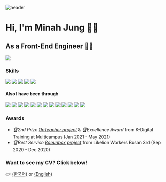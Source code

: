 ![header](https://capsule-render.vercel.app/api?type=venom&animation=twinkling&color=gradient&customColorList=14&height=300&section=header&text=minami&fontSize=90&fontColor=e6edf3&stroke=CCCCFF&strokeWidth=1&desc=Web%20Frontend%20Engineer&descSize=20&descAlignY=65)


# Hi, I'm Minah Jung 🙋‍♀️
## As a Front-End Engineer 👩‍💻
<img src="https://github-readme-stats.vercel.app/api?username=minami-cs&theme=dracula&show_icons=true&hide=stars,issues" />

### Skills
<img src="https://img.shields.io/badge/React-20232A?style=for-the-badge&logo=react&logoColor=61DAFB" /> <img src="https://img.shields.io/badge/JavaScript-F7DF1E?style=for-the-badge&logo=javascript&logoColor=black" /> <img src="https://img.shields.io/badge/TypeScript-007ACC?style=for-the-badge&logo=typescript&logoColor=white" /> <img src="https://img.shields.io/badge/styled--components-DB7093?style=for-the-badge&logo=styled-components&logoColor=white" /> <img src="https://img.shields.io/badge/Redux-593D88?style=for-the-badge&logo=redux&logoColor=white" />

#### Also I have been through
<img src="https://img.shields.io/badge/Java-ED8B00?style=for-the-badge&logo=java&logoColor=white" /> <img src="https://img.shields.io/badge/Spring-6DB33F?style=for-the-badge&logo=spring&logoColor=white" /> <img src="https://img.shields.io/badge/Spring_Boot-F2F4F9?style=for-the-badge&logo=spring-boot" /> <img src="https://img.shields.io/badge/HTML5-E34F26?style=for-the-badge&logo=html5&logoColor=white" /> <img src="https://img.shields.io/badge/CSS3-1572B6?style=for-the-badge&logo=css3&logoColor=white" /> <img src="https://img.shields.io/badge/jQuery-0769AD?style=for-the-badge&logo=jquery&logoColor=white" /> <img src="https://img.shields.io/badge/Oracle-F80000?style=for-the-badge&logo=oracle&logoColor=white" /> <img src="https://img.shields.io/badge/Django-092E20?style=for-the-badge&logo=django&logoColor=white" /> <img src="https://img.shields.io/badge/Python-3776AB?style=for-the-badge&logo=python&logoColor=white" /> <img src="https://img.shields.io/badge/Numpy-777BB4?style=for-the-badge&logo=numpy&logoColor=white" /> <img src="https://img.shields.io/badge/Pandas-2C2D72?style=for-the-badge&logo=pandas&logoColor=white" /> <img src="https://img.shields.io/badge/Jupyter-F37626.svg?&style=for-the-badge&logo=Jupyter&logoColor=white" /> <img src="https://img.shields.io/badge/Sass-CC6699?style=for-the-badge&logo=sass&logoColor=white" />

### Awards
- *🏆2nd Prize <a href="https://github.com/phoenixOnteacher/onTeacher">OnTeacher project</a>* & *🏆Excellence Award* from K-Digital Training at Multicampus (Jan 2021 - May 2021)
- *🏆Best Service <a href="https://github.com/boeunbox/bbteam">Boeunbox project</a>* from Likelion Workers Busan 3rd (Sep 2020 - Dec 2020)

### Want to see my CV? Click below!
👉 <a href="https://www.rallit.com/resumes/669032@mina9301/%EC%A0%95%EB%AF%BC%EC%95%84">(한국어)</a> or <a href="https://www.linkedin.com/in/minah-jung-62b631154/">(English)</a><b>
